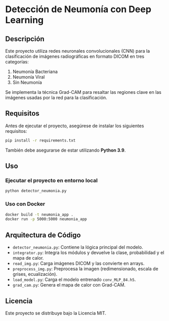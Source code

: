 
# Detección de Neumonía con Deep Learning

## Descripción

Este proyecto utiliza redes neuronales convolucionales (CNN) para la clasificación de imágenes radiográficas en formato DICOM en tres categorías:

1. Neumonía Bacteriana
2. Neumonía Viral
3. Sin Neumonía

Se implementa la técnica Grad-CAM para resaltar las regiones clave en las imágenes usadas por la red para la clasificación.

## Requisitos

Antes de ejecutar el proyecto, asegúrese de instalar los siguientes requisitos:

```bash
pip install -r requirements.txt
```

También debe asegurarse de estar utilizando **Python 3.9**.

## Uso

### Ejecutar el proyecto en entorno local

```bash
python detector_neumonia.py
```

### Uso con Docker

```bash
docker build -t neumonia_app .
docker run -p 5000:5000 neumonia_app
```

## Arquitectura de Código

- `detector_neumonia.py`: Contiene la lógica principal del modelo.
- `integrator.py`: Integra los módulos y devuelve la clase, probabilidad y el mapa de calor.
- `read_img.py`: Carga imágenes DICOM y las convierte en arrays.
- `preprocess_img.py`: Preprocesa la imagen (redimensionado, escala de grises, ecualización).
- `load_model.py`: Carga el modelo entrenado `conv_MLP_84.h5`.
- `grad_cam.py`: Genera el mapa de calor con Grad-CAM.

## Licencia

Este proyecto se distribuye bajo la Licencia MIT.

